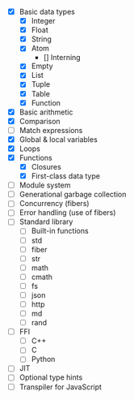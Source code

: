 - [x] Basic data types
   - [x] Integer
   - [x] Float
   - [x] String
   - [x] Atom
      - [] Interning
   - [x] Empty
   - [x] List
   - [x] Tuple
   - [x] Table
   - [x] Function
- [x] Basic arithmetic
- [x] Comparison
- [ ] Match expressions
- [x] Global & local variables
- [x] Loops
- [x] Functions
   - [x] Closures
   - [x] First-class data type
- [ ] Module system
- [ ] Generational garbage collection
- [ ] Concurrency (fibers)
- [ ] Error handling (use of fibers)
- [ ] Standard library
   - [ ] Built-in functions
   - [ ] std
   - [ ] fiber
   - [ ] str
   - [ ] math
   - [ ] cmath
   - [ ] fs
   - [ ] json
   - [ ] http
   - [ ] md
   - [ ] rand
- [ ] FFI
   - [ ] C++
   - [ ] C
   - [ ] Python
- [ ] JIT
- [ ] Optional type hints
- [ ] Transpiler for JavaScript
